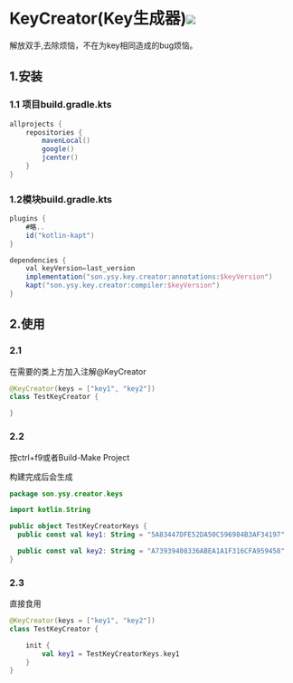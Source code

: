 # KeyCreator(Key生成器)[![](https://jitpack.io/v/qiushui95/KeysCreator.svg)](https://jitpack.io/#qiushui95/KeysCreator)

解放双手,去除烦恼，不在为key相同造成的bug烦恼。

## 1.安装

### 1.1 项目build.gradle.kts

```gradle
allprojects {
    repositories {
        mavenLocal()
        google()
        jcenter()
    }
}
```

### 1.2模块build.gradle.kts

```gradle
plugins {
    #略..
    id("kotlin-kapt")
}

dependencies {
	val keyVersion=last_version
	implementation("son.ysy.key.creator:annotations:$keyVersion")
    kapt("son.ysy.key.creator:compiler:$keyVersion")
}
```

## 2.使用

### 2.1

在需要的类上方加入注解@KeyCreator

```kotlin
@KeyCreator(keys = ["key1", "key2"])
class TestKeyCreator {

}
```



### 2.2

按ctrl+f9或者Build-Make Project

构建完成后会生成

```kotlin
package son.ysy.creator.keys

import kotlin.String

public object TestKeyCreatorKeys {
  public const val key1: String = "5A83447DFE52DA50C596984B3AF34197"

  public const val key2: String = "A73939408336ABEA1A1F316CFA959458"
}
```

### 2.3

直接食用

```kotlin
@KeyCreator(keys = ["key1", "key2"])
class TestKeyCreator {

    init {
        val key1 = TestKeyCreatorKeys.key1
    }
}
```

